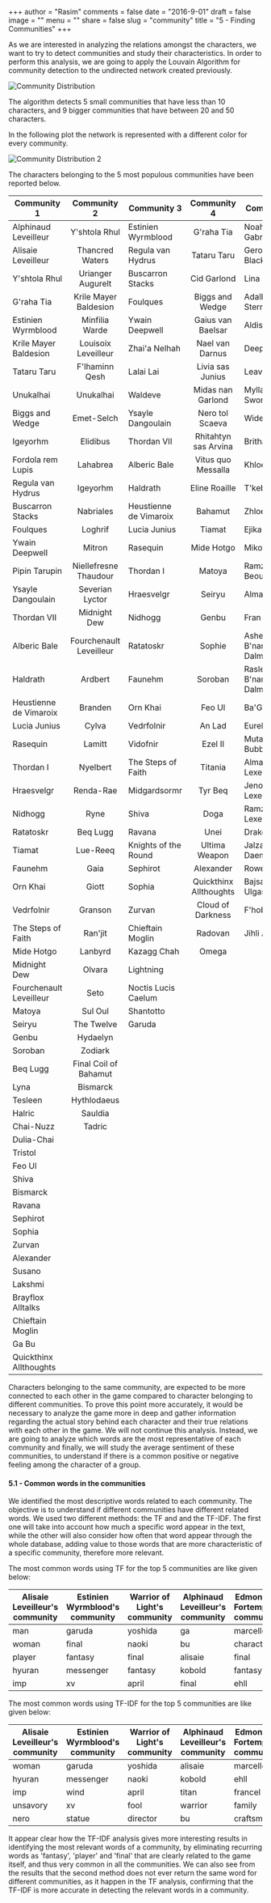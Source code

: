 +++
author = "Rasim"
comments = false
date = "2016-9-01"
draft = false
image = ""
menu = ""
share = false
slug = "community"
title = "5 - Finding Communities"
+++

As we are interested in analyzing the relations amongst the characters, we want to try to detect communities and study their characteristics. In order to perform this analysis, we are going to apply the Louvain Algorithm for community detection to the undirected network created previously.

![Community Distribution](/images/community.png)

The algorithm detects 5 small communities that have less than 10 characters, and 9 bigger communities that have between 20 and 50 characters.

In the following plot the network is represented with a different color for every community.

![Community Distribution 2](/images/community2.png)

The characters belonging to the 5 most populous communities have been reported below.

| Community 1             |       Community 2       | Community 3            |      Community 4       | Community 5               |
| ----------------------- | :---------------------: | ---------------------- | :--------------------: | ------------------------- |
| Alphinaud Leveilleur    |      Y'shtola Rhul      | Estinien Wyrmblood     |       G'raha Tia       | Noah van Gabranth         |
| Alisaie Leveilleur      |     Thancred Waters     | Regula van Hydrus      |      Tataru Taru       | Gerolt Blackthorn         |
| Y'shtola Rhul           |    Urianger Augurelt    | Buscarron Stacks       |      Cid Garlond       | Lina Mewrilah             |
| G'raha Tia              |  Krile Mayer Baldesion  | Foulques               |    Biggs and Wedge     | Adalberta Sterne          |
| Estinien Wyrmblood      |     Minfilia Warde      | Ywain Deepwell         |   Gaius van Baelsar    | Aldis                     |
| Krile Mayer Baldesion   |   Louisoix Leveilleur   | Zhai'a Nelhah          |    Nael van Darnus     | Deep Canyon               |
| Tataru Taru             |     F'lhaminn Qesh      | Lalai Lai              |    Livia sas Junius    | Leavold                   |
| Unukalhai               |        Unukalhai        | Waldeve                |   Midas nan Garlond    | Mylla Swordsong           |
| Biggs and Wedge         |       Emet-Selch        | Ysayle Dangoulain      |    Nero tol Scaeva     | Wide Gulley               |
| Igeyorhm                |        Elidibus         | Thordan VII            |  Rhitahtyn sas Arvina  | Brithael Spade            |
| Fordola rem Lupis       |        Lahabrea         | Alberic Bale           |   Vitus quo Messalla   | Khloe Aliapoh             |
| Regula van Hydrus       |        Igeyorhm         | Haldrath               |     Eline Roaille      | T'kebbe Morh              |
| Buscarron Stacks        |        Nabriales        | Heustienne de Vimaroix |        Bahamut         | Zhloe Aliapoh             |
| Foulques                |         Loghrif         | Lucia Junius           |         Tiamat         | Ejika Tsunjika            |
| Ywain Deepwell          |         Mitron          | Rasequin               |       Mide Hotgo       | Mikoto Jinba              |
| Pipin Tarupin           |  Niellefresne Thaudour  | Thordan I              |         Matoya         | Ramza Beoulve             |
| Ysayle Dangoulain       |     Severian Lyctor     | Hraesvelgr             |         Seiryu         | Alma Beoulve              |
| Thordan VII             |      Midnight Dew       | Nidhogg                |         Genbu          | Fran Eruyt                |
| Alberic Bale            | Fourchenault Leveilleur | Ratatoskr              |         Sophie         | Ashelia B'nargin Dalmasca |
| Haldrath                |         Ardbert         | Faunehm                |        Soroban         | Rasler B'nargin Dalmasca  |
| Heustienne de Vimaroix  |         Branden         | Orn Khai               |         Feo Ul         | Ba'Gamnan                 |
| Lucia Junius            |          Cylva          | Vedrfolnir             |         An Lad         | Eureka(primal)            |
| Rasequin                |         Lamitt          | Vidofnir               |        Ezel II         | Mutamix Bubblypots        |
| Thordan I               |        Nyelbert         | The Steps of Faith     |        Titania         | Alma bas Lexentale        |
| Hraesvelgr              |        Renda-Rae        | Midgardsormr           |        Tyr Beq         | Jenomis cen Lexentale     |
| Nidhogg                 |          Ryne           | Shiva                  |          Doga          | Ramza bas Lexentale       |
| Ratatoskr               |        Beq Lugg         | Ravana                 |          Unei          | Drake Rhodes              |
| Tiamat                  |        Lue-Reeq         | Knights of the Round   |     Ultima Weapon      | Jalzahn Daemir            |
| Faunehm                 |          Gaia           | Sephirot               |       Alexander        | Rowena                    |
| Orn Khai                |          Giott          | Sophia                 | Quickthinx Allthoughts | Bajsaljen Ulgasch         |
| Vedrfolnir              |         Granson         | Zurvan                 |   Cloud of Darkness    | F'hobhas                  |
| The Steps of Faith      |         Ran'jit         | Chieftain Moglin       |        Radovan         | Jihli Aliapoh             |
| Mide Hotgo              |         Lanbyrd         | Kazagg Chah            |         Omega          |                           |
| Midnight Dew            |         Olvara          | Lightning              |                        |                           |
| Fourchenault Leveilleur |          Seto           | Noctis Lucis Caelum    |                        |                           |
| Matoya                  |         Sul Oul         | Shantotto              |                        |                           |
| Seiryu                  |       The Twelve        | Garuda                 |                        |                           |
| Genbu                   |        Hydaelyn         |                        |                        |                           |
| Soroban                 |         Zodiark         |                        |                        |                           |
| Beq Lugg                |  Final Coil of Bahamut  |                        |                        |                           |
| Lyna                    |        Bismarck         |                        |                        |                           |
| Tesleen                 |       Hythlodaeus       |                        |                        |                           |
| Halric                  |         Sauldia         |                        |                        |                           |
| Chai-Nuzz               |         Tadric          |                        |                        |                           |
| Dulia-Chai              |                         |                        |                        |                           |
| Tristol                 |                         |                        |                        |                           |
| Feo Ul                  |                         |                        |                        |                           |
| Shiva                   |                         |                        |                        |                           |
| Bismarck                |                         |                        |                        |                           |
| Ravana                  |                         |                        |                        |                           |
| Sephirot                |                         |                        |                        |                           |
| Sophia                  |                         |                        |                        |                           |
| Zurvan                  |                         |                        |                        |                           |
| Alexander               |                         |                        |                        |                           |
| Susano                  |                         |                        |                        |                           |
| Lakshmi                 |                         |                        |                        |                           |
| Brayflox Alltalks       |                         |                        |                        |                           |
| Chieftain Moglin        |                         |                        |                        |                           |
| Ga Bu                   |                         |                        |                        |                           |
| Quickthinx Allthoughts  |                         |                        |                        |                           |

Characters belonging to the same community, are expected to be more connected to each other in the game compared to character belonging to different communities. To prove this point more accurately, it would be necessary to analyze the game more in deep and gather information regarding the actual story behind each character and their true relations with each other in the game. We will not continue this analysis. Instead, we are going to analyze which words are the most representative of each community and finally, we will study the average sentiment of these communities, to understand if there is a common positive or negative feeling among the character of a group.

#### 5.1 - Common words in the communities

We identified the most descriptive words related to each community. The objective is to understand if different communities have different related words. We used two different methods: the TF and and the TF-IDF. The first one will take into account how much a specific word appear in the text, while the other will also consider how often that word appear through the whole database, adding value to those words that are more characteristic of a specific community, therefore more relevant.

The most common words using TF for the top 5 communities are like given below:

| Alisaie Leveilleur's community | Estinien Wyrmblood's community | Warrior of Light's community | Alphinaud Leveilleur's community | Edmont de Fortemps's community |
| ------------------------------ | ------------------------------ | ---------------------------- | -------------------------------- | ------------------------------ |
| man                            | garuda                         | yoshida                      | ga                               | marcelloix                     |
| woman                          | final                          | naoki                        | bu                               | character                      |
| player                         | fantasy                        | final                        | alisaie                          | final                          |
| hyuran                         | messenger                      | fantasy                      | kobold                           | fantasy                        |
| imp                            | xv                             | april                        | final                            | ehll                           |

The most common words using TF-IDF for the top 5 communities are like given below:

| Alisaie Leveilleur's community | Estinien Wyrmblood's community | Warrior of Light's community | Alphinaud Leveilleur's community | Edmont de Fortemps's community |
| ------------------------------ | ------------------------------ | ---------------------------- | -------------------------------- | ------------------------------ |
| woman                          | garuda                         | yoshida                      | alisaie                          | marcelloix                     |
| hyuran                         | messenger                      | naoki                        | kobold                           | ehll                           |
| imp                            | wind                           | april                        | titan                            | francel                        |
| unsavory                       | xv                             | fool                         | warrior                          | family                         |
| nero                           | statue                         | director                     | bu                               | craftsman                      |

It appear clear how the TF-IDF analysis gives more interesting results in identifying the most relevant words of a community, by eliminating recurring words as 'fantasy', 'player' and 'final' that are clearly related to the game itself, and thus very common in all the communities. We can also see from the results that the second method does not ever return the same word for different communities, as it happen in the TF analysis, confirming that the TF-IDF is more accurate in detecting the relevant words in a community.
